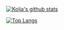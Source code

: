 [![Kolja's github stats](https://github-readme-stats.vercel.app/api?username=kblauhut&theme=dracula&show_icons=true)](https://github.com/anuraghazra/github-readme-stats)

[![Top Langs](https://github-readme-stats.vercel.app/api/top-langs/?username=kblauhut&layout=compact&theme=dracula)](https://github.com/anuraghazra/github-readme-stats)
